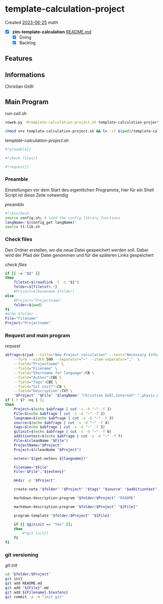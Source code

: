# template-calculation-project
Created [2023-06-25]()
math
- [X] **zim-template-calculation** [README.md](README.md)
    - [X] Doing
    - [X] Backlog

## Features



## Informations
 Christian Gößl


## Main Program

*run-cell.sh*
```bash
noweb.py -Rtemplate-calculation-project.sh template-calculation-project.sh.md > template-calculation-project.sh && date
```


```bash
chmod u+x template-calculation-project.sh && ln -sf $(pwd)/template-calculation-project.sh ~/.local/bin/template-calculation-project.sh && echo 'fertig'
 ```



*template-calculation-project.sh*
```bash
#*preamble}}

#*check files}}

#*request}}

```

### Preamble

Einstellungen vor dem Start des eigentlichen Programms, hier für ein Shell Script ist diese Zeile notwendig

*preamble*
```bash
#!/bin/bash
source config.sh; # load the config library functions
langName="$(config_get langName)"
source tt-lib.sh
```

### Check files

Den Ordner erstellen, wo die neue Datei gespeichert werden soll. Dabei wird der Pfad der Datei genommen und für die späteren Links gespeichert

*check files*
```bash
if [[ -e "$1" ]]
then
    filetxt=$(readlink -f -n "$1")
    folder=${filetxt%.*}
    #Project=$(basename $folder)
else
    #Project="Projectname"
    folder=$(pwd)
fi
#echo $folder
File="Filename"
Project="Projectname"
```

### Request and main program

*request*
```bash
abfrage=$(yad --title="New Project calculation" --text="Necessary Informations:" \
	--form --width 500 --separator="~" --item-separator=","  \
	--field="Projectname" \
	--field="Filename" \
	--field="Shortname for language":CB \
	--field="Author":CBE \
	--field="Tags":CBE \
	--field="Git init?":CB \
	--field="Description":TXT \
	"$Project" "$File" "$langName" "Christian Gößl,Internet" ",physic,math" "Yes,No" "$additiontext")
if [ ! $? -eq 1 ];
then
	Project=$(echo $abfrage | cut -s -d "~" -f 1)
	File=$(echo $abfrage | cut -s -d "~" -f 2)
	langname=$(echo $abfrage | cut -s -d "~" -f 3)
	source=$(echo $abfrage | cut -s -d "~" -f 4)
	tags=$(echo $abfrage | cut -s -d "~" -f 5)
	gitinit=$(echo $abfrage | cut -s -d "~" -f 6)
	additiontext=$(echo $abfrage | cut -s -d "~" -f 7)
	File=$(cleanName "$File")
    ProjectName="$Project"
    Project=$(cleanName "$Project")

    extens="$(get-extens ${langname})"

    Filename="$File"
    File="$File"."${extens}"

	mkdir -p "$Project"

	create-note "$folder" "$Project" "$tags" "$source" "$additiontext"

	markdown-description-program "$folder/$Project" "README"

	markdown-description-program "$folder/$Project" "${File}"

	program-template "$folder/$Project" "${File}"

	if [[ $gitinit == "Yes" ]];
	then
		#*git init}}
	fi
fi
```

### git versioning

*git init*
```bash
cd "$folder/$Project"
git init
git add README.md
git add "${File}".md
git add ${Filename}.${extens}
git commit -a -m "init git"
```

